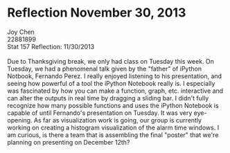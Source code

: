 Reflection November 30, 2013
===========
Joy Chen <br>
22881899 <br>
Stat 157 Reflection: 11/30/2013
<br><br>
Due to Thanksgiving break, we only had class on Tuesday this week. On Tuesday, we had a phenomenal talk given by the "father" of iPython Notbook, Fernando Perez. I really enjoyed listening to his presentation, and seeing how powerful of a tool the iPython Notebook really is. I especially was fascinated by how you can make a function, graph, etc. interactive and can alter the outputs in real time by dragging a sliding bar. I didn't fully recognize how many possible functions and uses the iPython Notebook is capable of until Fernando's presentation on Tuesday. It was very eye-opening. As far as visualization work is going, our group is currently working on creating a histogram visualization of the alarm time windows. I am curious, is there a team that is assembling the final "poster" that we're planning on presenting on December 12th?
